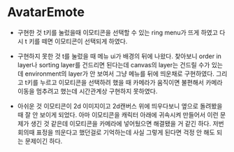 # AvatarEmote

- 구현한 것
t키를 눌렀을때 이모티콘을 선택할 수 있는 ring menu가 뜨게 하였고 다시 t 키를 떼면 이모티콘이 선택되게 하였다.

- 구현하지 못한 것
t를 눌렀을 때 메뉴 ui가 배경의 뒤에 나왔다. 찾아보니 order in layer나 sorting layer를 건드리면 된다는데 canvas의 layer는 건드릴 수가 있는데 environment의 layer가 안 보여서 그냥 메뉴를 뒤에 띄운채로 구현하였다. 그리고 t키를 누르고 이모티콘을 선택하려 했을 때 카메라가 움직이면 불편해서 카메라이동을 멈추려고 했는데 시간관계상 구현하지 못하였다.

- 아쉬운 것
이모티콘이 2d 이미지이고 2d캔버스 위에 띄우다보니 옆으로 돌려봤을 때 잘 안 보이게 되었다. 아마 이모티콘을 캐릭터 아래에 귀속시켜 만들어서 이런 문제가 생긴 것 같은데 이모티콘을 카메라에 넣어뒀으면 해결됐을 거 같긴 하다. 저번 회의때 표정을 띄운다고 했던걸로 기억하는데 사실 그렇게 된다면 걱정 안 해도 되는 문제이긴 하다.
